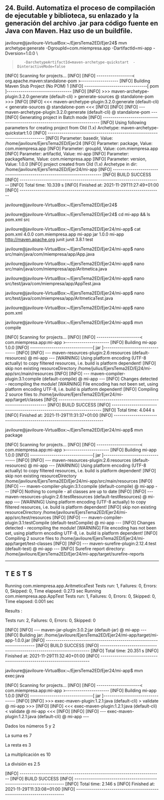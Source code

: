## 24. Build. Automatiza el proceso de compilación de ejecutable y biblioteca, su enlazado y la generación del archivo .jar para código fuente en Java con Maven. Haz uso de un buildfile.

javiloure@javiloure-VirtualBox:~/EjersTema2ED/Ejer24$ mvn  archetype:generate  -DgroupId=com.miempresa.app  -DartifactId=mi-app  -Dversion=1.0.0 \
>        -DarchetypeArtifactId=maven-archetype-quickstart  -DinteractiveMode=false


[INFO] Scanning for projects...
[INFO] 
[INFO] ------------------< org.apache.maven:standalone-pom >-------------------
[INFO] Building Maven Stub Project (No POM) 1
[INFO] --------------------------------[ pom ]---------------------------------
[INFO] 
[INFO] >>> maven-archetype-plugin:3.2.0:generate (default-cli) > generate-sources @ standalone-pom >>>
[INFO] 
[INFO] <<< maven-archetype-plugin:3.2.0:generate (default-cli) < generate-sources @ standalone-pom <<<
[INFO] 
[INFO] 
[INFO] --- maven-archetype-plugin:3.2.0:generate (default-cli) @ standalone-pom ---
[INFO] Generating project in Batch mode
[INFO] ----------------------------------------------------------------------------
[INFO] Using following parameters for creating project from Old (1.x) Archetype: maven-archetype-quickstart:1.0
[INFO] ----------------------------------------------------------------------------
[INFO] Parameter: basedir, Value: /home/javiloure/EjersTema2ED/Ejer24
[INFO] Parameter: package, Value: com.miempresa.app
[INFO] Parameter: groupId, Value: com.miempresa.app
[INFO] Parameter: artifactId, Value: mi-app
[INFO] Parameter: packageName, Value: com.miempresa.app
[INFO] Parameter: version, Value: 1.0.0
[INFO] project created from Old (1.x) Archetype in dir: /home/javiloure/EjersTema2ED/Ejer24/mi-app
[INFO] ------------------------------------------------------------------------
[INFO] BUILD SUCCESS
[INFO] ------------------------------------------------------------------------
[INFO] Total time:  10.339 s
[INFO] Finished at: 2021-11-29T11:27:49+01:00
[INFO] ------------------------------------------------------------------------


javiloure@javiloure-VirtualBox:~/EjersTema2ED/Ejer24$ 


javiloure@javiloure-VirtualBox:~/EjersTema2ED/Ejer24$ cd  mi-app  &&  ls
pom.xml  src


javiloure@javiloure-VirtualBox:~/EjersTema2ED/Ejer24/mi-app$ cat  pom.xml
<project xmlns="http://maven.apache.org/POM/4.0.0" xmlns:xsi="http://www.w3.org/2001/XMLSchema-instance"
  xsi:schemaLocation="http://maven.apache.org/POM/4.0.0 http://maven.apache.org/maven-v4_0_0.xsd">
  <modelVersion>4.0.0</modelVersion>
  <groupId>com.miempresa.app</groupId>
  <artifactId>mi-app</artifactId>
  <packaging>jar</packaging>
  <version>1.0.0</version>
  <name>mi-app</name>
  <url>http://maven.apache.org</url>
  <dependencies>
    <dependency>
      <groupId>junit</groupId>
      <artifactId>junit</artifactId>
      <version>3.8.1</version>
      <scope>test</scope>
    </dependency>
  </dependencies>
</project>


javiloure@javiloure-VirtualBox:~/EjersTema2ED/Ejer24/mi-app$ nano  src/main/java/com/miempresa/app/App.java


javiloure@javiloure-VirtualBox:~/EjersTema2ED/Ejer24/mi-app$ nano  src/main/java/com/miempresa/app/Aritmetica.java


javiloure@javiloure-VirtualBox:~/EjersTema2ED/Ejer24/mi-app$ nano  src/test/java/com/miempresa/app/AppTest.java


javiloure@javiloure-VirtualBox:~/EjersTema2ED/Ejer24/mi-app$ nano  src/test/java/com/miempresa/app/AritmeticaTest.java


javiloure@javiloure-VirtualBox:~/EjersTema2ED/Ejer24/mi-app$ nano  pom.xml


javiloure@javiloure-VirtualBox:~/EjersTema2ED/Ejer24/mi-app$ mvn  compile


[INFO] Scanning for projects...
[INFO] 
[INFO] ----------------------< com.miempresa.app:mi-app >----------------------
[INFO] Building mi-app 1.0.0
[INFO] --------------------------------[ jar ]---------------------------------
[INFO] 
[INFO] --- maven-resources-plugin:2.6:resources (default-resources) @ mi-app ---
[WARNING] Using platform encoding (UTF-8 actually) to copy filtered resources, i.e. build is platform dependent!
[INFO] skip non existing resourceDirectory /home/julius/EjersTema2ED/Ej24/mi-app/src/main/resources
[INFO] 
[INFO] --- maven-compiler-plugin:3.1:compile (default-compile) @ mi-app ---
[INFO] Changes detected - recompiling the module!
[WARNING] File encoding has not been set, using platform encoding UTF-8, i.e. build is platform dependent!
[INFO] Compiling 2 source files to /home/javiloure/EjersTema2ED/Ejer24/mi-app/target/classes
[INFO] ------------------------------------------------------------------------
[INFO] BUILD SUCCESS
[INFO] ------------------------------------------------------------------------
[INFO] Total time:  4.044 s
[INFO] Finished at: 2021-11-29T11:31:37+01:00
[INFO] ------------------------------------------------------------------------


javiloure@javiloure-VirtualBox:~/EjersTema2ED/Ejer24/mi-app$ mvn  package


[INFO] Scanning for projects...
[INFO] 
[INFO] ----------------------< com.miempresa.app:mi-app >----------------------
[INFO] Building mi-app 1.0.0
[INFO] --------------------------------[ jar ]---------------------------------
[INFO] 
[INFO] --- maven-resources-plugin:2.6:resources (default-resources) @ mi-app ---
[WARNING] Using platform encoding (UTF-8 actually) to copy filtered resources, i.e. build is platform dependent!
[INFO] skip non existing resourceDirectory /home/javiloure/EjersTema2ED/Ejer24/mi-app/src/main/resources
[INFO] 
[INFO] --- maven-compiler-plugin:3.1:compile (default-compile) @ mi-app ---
[INFO] Nothing to compile - all classes are up to date
[INFO] 
[INFO] --- maven-resources-plugin:2.6:testResources (default-testResources) @ mi-app ---
[WARNING] Using platform encoding (UTF-8 actually) to copy filtered resources, i.e. build is platform dependent!
[INFO] skip non existing resourceDirectory /home/javiloure/EjersTema2ED/Ejer24/mi-app/src/test/resources
[INFO] 
[INFO] --- maven-compiler-plugin:3.1:testCompile (default-testCompile) @ mi-app ---
[INFO] Changes detected - recompiling the module!
[WARNING] File encoding has not been set, using platform encoding UTF-8, i.e. build is platform dependent!
[INFO] Compiling 2 source files to /home/javiloure/EjersTema2ED/Ejer24/mi-app/target/test-classes
[INFO] 
[INFO] --- maven-surefire-plugin:2.12.4:test (default-test) @ mi-app ---
[INFO] Surefire report directory: /home/javiloure/EjersTema2ED/Ejer24/mi-app/target/surefire-reports

-------------------------------------------------------
 T E S T S
-------------------------------------------------------
Running com.miempresa.app.AritmeticaTest
Tests run: 1, Failures: 0, Errors: 0, Skipped: 0, Time elapsed: 0.273 sec
Running com.miempresa.app.AppTest
Tests run: 1, Failures: 0, Errors: 0, Skipped: 0, Time elapsed: 0.001 sec

Results :

Tests run: 2, Failures: 0, Errors: 0, Skipped: 0

[INFO] 
[INFO] --- maven-jar-plugin:3.0.2:jar (default-jar) @ mi-app ---
[INFO] Building jar: /home/javiloure/EjersTema2ED/Ejer24/mi-app/target/mi-app-1.0.0.jar
[INFO] ------------------------------------------------------------------------
[INFO] BUILD SUCCESS
[INFO] ------------------------------------------------------------------------
[INFO] Total time:  20.351 s
[INFO] Finished at: 2021-11-29T11:32:40+01:00
[INFO] ------------------------------------------------------------------------


javiloure@javiloure-VirtualBox:~/EjersTema2ED/Ejer24/mi-app$ mvn  exec:java


[INFO] Scanning for projects...
[INFO] 
[INFO] ----------------------< com.miempresa.app:mi-app >----------------------
[INFO] Building mi-app 1.0.0
[INFO] --------------------------------[ jar ]---------------------------------
[INFO] 
[INFO] >>> exec-maven-plugin:1.2.1:java (default-cli) > validate @ mi-app >>>
[INFO] 
[INFO] <<< exec-maven-plugin:1.2.1:java (default-cli) < validate @ mi-app <<<
[INFO] 
[INFO] 
[INFO] --- exec-maven-plugin:1.2.1:java (default-cli) @ mi-app ---


Dados los números 5 y 2


La suma es 7


La resta es 3


La multiplicación es 10


La división es 2.5


[INFO] ------------------------------------------------------------------------
[INFO] BUILD SUCCESS
[INFO] ------------------------------------------------------------------------
[INFO] Total time:  2.146 s
[INFO] Finished at: 2021-11-29T11:33:08+01:00
[INFO] ------------------------------------------------------------------------
